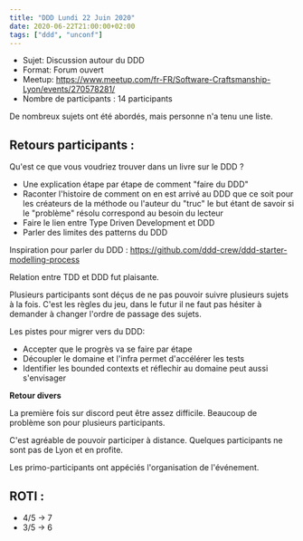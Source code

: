 ```yaml
---
title: "DDD Lundi 22 Juin 2020"
date: 2020-06-22T21:00:00+02:00
tags: ["ddd", "unconf"]
---
```

- Sujet: Discussion autour du DDD
- Format: Forum ouvert
- Meetup: https://www.meetup.com/fr-FR/Software-Craftsmanship-Lyon/events/270578281/
- Nombre de participants : 14 participants

De nombreux sujets ont été abordés, mais personne n'a tenu une liste.

## Retours participants :

Qu'est ce que vous voudriez trouver dans un livre sur le DDD ?

- Une explication étape par étape de comment "faire du DDD"
- Raconter l'histoire de comment on en est arrivé au DDD que ce soit pour les créateurs de la méthode ou l'auteur du "truc" le but étant de savoir si le "problème" résolu correspond au besoin du lecteur
- Faire le lien entre Type Driven Development et DDD
- Parler des limites des patterns du DDD

Inspiration pour parler du DDD : https://github.com/ddd-crew/ddd-starter-modelling-process

Relation entre TDD et DDD fut plaisante.

Plusieurs participants sont déçus de ne pas pouvoir suivre plusieurs sujets à la fois. C'est les règles du jeu, dans le futur il ne faut pas hésiter à demander à changer l'ordre de passage des sujets.

Les pistes pour migrer vers du DDD:

- Accepter que le progrès va se faire par étape
- Découpler le domaine et l'infra permet d'accélérer les tests
- Identifier les bounded contexts et réflechir au domaine peut aussi s'envisager

**Retour divers**

La première fois sur discord peut être assez difficile. Beaucoup de problème son pour plusieurs participants.

C'est agréable de pouvoir participer à distance. Quelques participants ne sont pas de Lyon et en profite.

Les primo-participants ont appéciés l'organisation de l'événement.

## ROTI :

- 4/5 -> 7
- 3/5 -> 6
